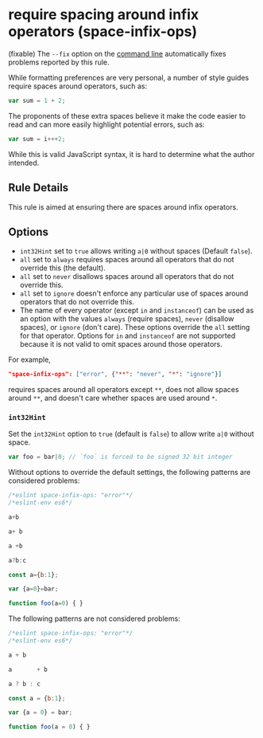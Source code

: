 # require spacing around infix operators (space-infix-ops)

(fixable) The `--fix` option on the [command line](../user-guide/command-line-interface#fix)
automatically fixes problems reported by this rule.

While formatting preferences are very personal,
a number of style guides require spaces around operators, such as:

```js
var sum = 1 + 2;
```

The proponents of these extra spaces believe it make the code easier to read
and can more easily highlight potential errors, such as:

```js
var sum = i+++2;
```

While this is valid JavaScript syntax, it is hard to determine what the author intended.

## Rule Details

This rule is aimed at ensuring there are spaces around infix operators.

## Options

* `int32Hint` set to `true` allows writing `a|0` without spaces (Default `false`).
* `all` set to `always` requires spaces around all operators that do not override this (the default).
* `all` set to `never` disallows spaces around all operators that do not override this.
* `all` set to `ignore` doesn't enforce any particular use of spaces around operators that do not override this.
* The name of every operator (except `in` and `instanceof`)
  can be used as an option with the values
  `always` (require spaces), `never` (disallow spaces), or `ignore` (don't care).
  These options override the `all` setting for that operator.
  Options for `in` and `instanceof` are not supported because
  it is not valid to omit spaces around those operators.

For example,

```json
"space-infix-ops": ["error", {"**": "never", "*": "ignore"}]
```

requires spaces around all operators except `**`,
does not allow spaces around `**`,
and doesn't care whether spaces are used around `*`.

### `int32Hint`

Set the `int32Hint` option to `true` (default is `false`) to allow write `a|0` without space.

```js
var foo = bar|0; // `foo` is forced to be signed 32 bit integer
```

Without options to override the default settings,
the following patterns are considered problems:

```js
/*eslint space-infix-ops: "error"*/
/*eslint-env es6*/

a+b

a+ b

a +b

a?b:c

const a={b:1};

var {a=0}=bar;

function foo(a=0) { }
```

The following patterns are not considered problems:

```js
/*eslint space-infix-ops: "error"*/
/*eslint-env es6*/

a + b

a       + b

a ? b : c

const a = {b:1};

var {a = 0} = bar;

function foo(a = 0) { }
```
